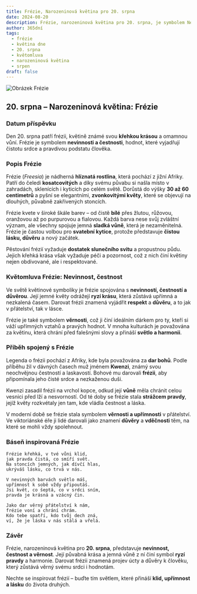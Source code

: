 ```yaml
---
title: Frézie, Narozeninová květina pro 20. srpna
date: 2024-08-20
description: Frézie, narozeninová květina pro 20. srpna, je symbolem Nevinnost, čestnost. Objevte její jedinečný význam, fascinující příběhy a poezii, která oslavuje její krásu.
author: 365dní
tags:
  - frézie
  - květina dne
  - 20. srpna
  - květomluva
  - narozeninová květina
  - srpen
draft: false
---
```


![Obrázek Frézie](https://cdn.pixabay.com/photo/2019/10/04/22/30/flower-4526658_640.jpg#center)


## 20. srpna – Narozeninová květina: Frézie

### Datum příspěvku

Den 20. srpna patří frézii, květině známé svou **křehkou krásou** a omamnou vůní. Frézie je symbolem **nevinnosti a čestnosti**, hodnot, které vyjadřují čistotu srdce a pravdivou podstatu člověka.

### Popis Frézie

Frézie (_Freesia_) je nádherná **hlíznatá rostlina**, která pochází z jižní Afriky. Patří do čeledi **kosatcovitých** a díky svému půvabu si našla místo v zahradách, sklenících i kyticích po celém světě. Dorůstá do výšky **30 až 60 centimetrů** a pyšní se elegantními, **zvonkovitými květy**, které se objevují na dlouhých, půvabně zakřivených stoncích.

Frézie kvete v široké škále barev – od čistě **bílé** přes žlutou, růžovou, oranžovou až po purpurovou a fialovou. Každá barva nese svůj zvláštní význam, ale všechny spojuje jemná **sladká vůně**, která je nezaměnitelná. Frézie je častou volbou pro **svatební kytice**, protože představuje **čistou lásku, důvěru** a nový začátek.

Pěstování frézií vyžaduje **dostatek slunečního svitu** a propustnou půdu. Jejich křehká krása však vyžaduje péči a pozornost, což z nich činí květiny nejen obdivované, ale i respektované.

### Květomluva Frézie: Nevinnost, čestnost

Ve světě květinové symboliky je frézie spojována s **nevinností, čestností a důvěrou**. Její jemné květy odrážejí **ryzí krásu**, která zůstává upřímná a nezkalená časem. Darovat frézii znamená vyjádřit **respekt** a **důvěru**, a to jak v přátelství, tak v lásce.

Frézie je také symbolem **věrnosti**, což ji činí ideálním dárkem pro ty, kteří si váží upřímných vztahů a pravých hodnot. V mnoha kulturách je považována za květinu, která chrání před falešnými slovy a přináší **světlo a harmonii**.

### Příběh spojený s Frézie

Legenda o frézii pochází z Afriky, kde byla považována za **dar bohů**. Podle příběhu žil v dávných časech muž jménem **Kwenzi**, známý svou neochvějnou čestností a laskavostí. Bohové mu darovali **frézii**, aby připomínala jeho čisté srdce a nezkaženou duši.

Kwenzi zasadil frézii na vrchol kopce, odkud její **vůně** měla chránit celou vesnici před lží a nesvorností. Od té doby se frézie stala **strážcem pravdy**, jejíž květy rozkvétaly jen tam, kde vládla čestnost a láska.

V moderní době se frézie stala symbolem **věrnosti a upřímnosti** v přátelství. Ve viktoriánské éře ji lidé darovali jako znamení **důvěry** a **vděčnosti** těm, na které se mohli vždy spolehnout.

### Báseň inspirovaná Frézie

```
Frézie křehká, v tvé vůni klid,  
jak pravda čistá, co smíří svět.  
Na stoncích jemných, jak dívčí hlas,  
ukrýváš lásku, co trvá v nás.  

V nevinných barvách světlo máš,  
upřímnost k sobě vždy připoutáš.  
Jsi květ, co šeptá, co v srdci sním,  
pravda je krásná a vzácný čin.  

Jako dar věrný přátelství k nám,  
frézie voní a chrání chrám.  
Kdo tebe spatří, kdo tvůj dech zná,  
ví, že je láska v nás stálá a vřelá.  
```

### Závěr

Frézie, narozeninová květina pro **20. srpna**, představuje **nevinnost, čestnost a věrnost**. Její půvabná krása a jemná vůně z ní činí symbol **ryzí pravdy** a harmonie. Darovat frézii znamená projev úcty a důvěry k člověku, který zůstává věrný svému srdci i hodnotám.

Nechte se inspirovat frézií – buďte tím světlem, které přináší **klid, upřímnost a lásku** do života druhých.